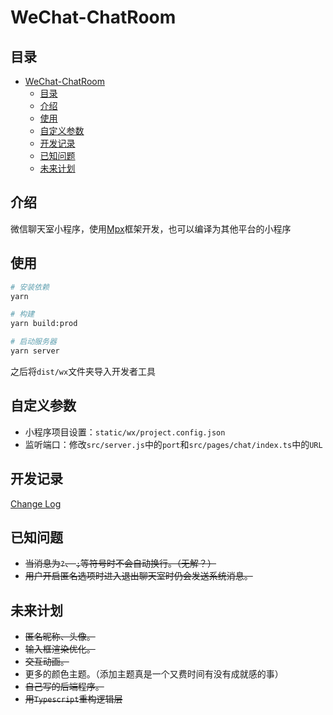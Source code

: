 # WeChat-ChatRoom

## 目录

- [WeChat-ChatRoom](#wechat-chatroom)
  - [目录](#目录)
  - [介绍](#介绍)
  - [使用](#使用)
  - [自定义参数](#自定义参数)
  - [开发记录](#开发记录)
  - [已知问题](#已知问题)
  - [未来计划](#未来计划)

## 介绍

微信聊天室小程序，使用[Mpx](https://mpxjs.cn)框架开发，也可以编译为其他平台的小程序

## 使用

```bash
# 安装依赖
yarn

# 构建
yarn build:prod

# 启动服务器
yarn server
```

之后将`dist/wx`文件夹导入开发者工具

## 自定义参数

- 小程序项目设置：`static/wx/project.config.json`
- 监听端口：修改`src/server.js`中的`port`和`src/pages/chat/index.ts`中的`URL`

## 开发记录

[Change Log](./CHANGELOG.md)

## 已知问题

- ~~当消息为`?`、 `;`等符号时不会自动换行。（无解？）~~
- ~~用户开启匿名选项时进入退出聊天室时仍会发送系统消息。~~

## 未来计划

- ~~匿名昵称、头像。~~
- ~~输入框渲染优化。~~
- ~~交互动画。~~
- 更多的颜色主题。（添加主题真是一个又费时间有没有成就感的事）
- ~~自己写的后端程序。~~
- ~~用`Typescript`重构逻辑层~~
